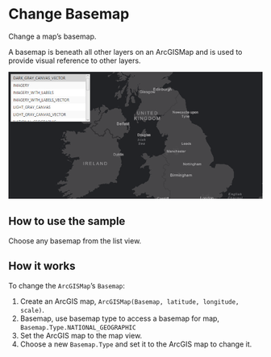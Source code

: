 # Change Basemap

Change a map’s basemap.

A basemap is beneath all other layers on an ArcGISMap and is used to
provide visual reference to other layers.

![](ChangeBasemap.png)

## How to use the sample

Choose any basemap from the list view.

## How it works

To change the `ArcGISMap`’s `Basemap`:

1.  Create an ArcGIS map, `ArcGISMap(Basemap, latitude, longitude,
    scale)`.
2.  Basemap, use basemap type to access a basemap for map,
    `Basemap.Type.NATIONAL_GEOGRAPHIC`
3.  Set the ArcGIS map to the map view.
4.  Choose a new `Basemap.Type` and set it to the ArcGIS map to change
    it.

